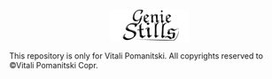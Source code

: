<p align="center">
<img src="https://raw.githubusercontent.com/VitaliPom/geniestills/master/geniestills-logo.png" alt="logo.com">
</p>
<p>This repository is only for Vitali Pomanitski. All copyrights reserved to ©Vitali Pomanitski Copr.

